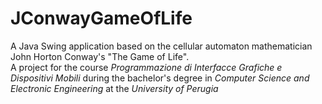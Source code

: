 # JConwayGameOfLife
A Java Swing application based on the cellular automaton mathematician John Horton Conway's "The Game of Life".<br>
A project for the course *Programmazione di Interfacce Grafiche e Dispositivi Mobili* during the bachelor's degree in *Computer Science and Electronic Engineering* at the *University of Perugia*
